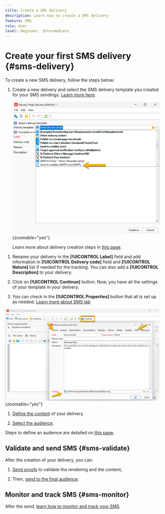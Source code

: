 ```yaml
---
title: Create a SMS delivery
description: Learn how to create a SMS delivery
feature: SMS
role: User
level: Beginner, Intermediate
---
```


# Create your first SMS delivery {#sms-delivery}

To create a new SMS delivery, follow the steps below: 

1. Create a new delivery and select the SMS delivery template you created for your SMS sendings. [Learn more here](sms-mid-sourcing.md#sms-delivery-template).

    ![](assets/sms_create.png){zoomable="yes"}

    Learn more about delivery creation steps in [this page](../../start/create-message.md).

<!-- * For standalone instance,  [learn more here](sms-standalone-instance.md#sms-delivery-template).
* For mid-sourcing infrastructure, --> 
  
1. Rename your delivery in the **[!UICONTROL Label]** field and add information in **[!UICONTROL Delivery code]** field and **[!UICONTROL Nature]** list if needed for the tracking. You can also add a **[!UICONTROL Description]** to your delivery.

1. Click on **[!UICONTROL Continue]** button. Now, you have all the settings of your template in your delivery.

1. You can check in the **[!UICONTROL Properties]** button that all is set up as needed. [Learn more about SMS tab](sms-delivery-settings.md#sms-tab)
  
  ![](assets/sms_settings.png){zoomable="yes"}

1. [Define the content](sms-content.md) of your delivery.

1. [Select the audience](sms-audience.md).

Steps to define an audience are detailed on [this page](../../audiences/create-audiences.md).

## Validate and send SMS {#sms-validate}

After the creation of your delivery, you can:

1. [Send proofs](sms-proofs.md) to validate the rendering and the content,

1. Then, [send to the final audience](sms-send.md).

## Monitor and track SMS {#sms-monitor}

After the send, [learn how to monitor and track your SMS](sms-monitor.md).


